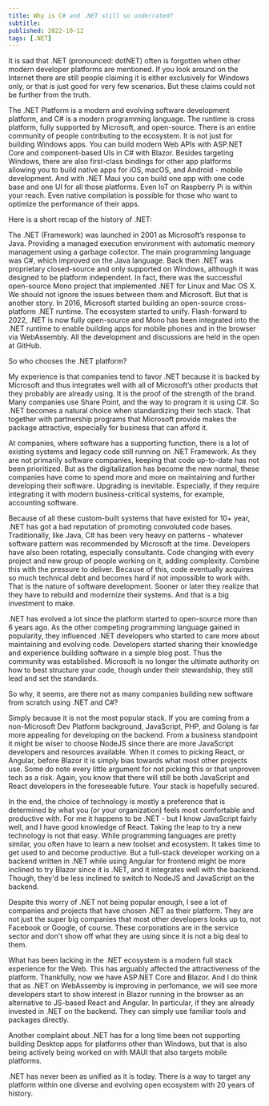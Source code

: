 ```yaml
---
title: Why is C# and .NET still so underrated?
subtitle: 
published: 2022-10-12
tags: [.NET]
---
```


It is sad that .NET (pronounced: dotNET) often is forgotten when other modern developer platforms are mentioned. If you look around on the Internet there are still people claiming it is either exclusively for Windows only, or that is just good for very few scenarios. But these claims could not be further from the truth.

The .NET Platform is a modern and evolving software development platform, and C# is a modern programming language. The runtime is cross platform, fully supported by Microsoft, and open-source. There is an entire community of people contributing to the ecosystem. It is not just for building Windows apps. You can build modern Web APIs with ASP.NET Core and component-based UIs in C# with Blazor. Besides targeting Windows, there are also first-class bindings for other app platforms allowing you to build native apps for iOS, macOS, and Android - mobile development. And with .NET Maui you can build one app with one code base and one UI for all those platforms. Even IoT on Raspberry Pi is within your reach. Even native compilation is possible for those who want to optimize the performance of their apps.

Here is a short recap of the history of .NET:

The .NET (Framework) was launched in 2001 as Microsoft’s response to Java. Providing a managed execution environment with automatic memory management using a garbage collector. The main programming language was C#, which improved on the Java language. Back then .NET was proprietary closed-source and only supported on Windows, although it was designed to be platform independent. In fact, there was the successful open-source Mono project that implemented .NET for Linux and Mac OS X. We should not ignore the issues between them and Microsoft. But that is another story. In 2016, Microsoft started building an open-source cross-platform .NET runtime. The ecosystem started to unify. Flash-forward to 2022, .NET is now fully open-source and Mono has been integrated into the .NET runtime to enable building apps for mobile phones and in the browser via WebAssembly. All the development and discussions are held in the open at GitHub.

So who chooses the .NET platform?

My experience is that companies tend to favor .NET because it is backed by Microsoft and thus integrates well with all of Microsoft’s other products that they probably are already using. It is the proof of the strength of the brand. Many companies use Share Point, and the way to program it is using C#. So .NET becomes a natural choice when standardizing their tech stack. That together with partnership programs that Microsoft provide makes the package attractive, especially for business that can afford it.

At companies, where software has a supporting function, there is a lot of existing systems and legacy code still running on .NET Framework. As they are not primarily software companies, keeping that code up-to-date has not been prioritized. But as the digitalization has become the new normal, these companies have come to spend more and more on maintaining and further developing their software. Upgrading is inevitable. Especially, if they require integrating it with modern business-critical systems, for example, accounting software.

Because of all these custom-built systems that have existed for 10+ year, .NET has got a bad reputation of promoting convoluted code bases. Traditionally, like Java, C# has been very heavy on patterns - whatever software pattern was recommended by Microsoft at the time. Developers have also been rotating, especially consultants. Code changing with every project and new group of people working on it, adding complexity. Combine this with the pressure to deliver. Because of this, code eventually acquires so much technical debt and becomes hard if not impossible to work with. That is the nature of software development. Sooner or later they realize that they have to rebuild and modernize their systems. And that is a big investment to make.

.NET has evolved a lot since the platform started to open-source more than 6 years ago. As the other competing programming language gained in popularity, they influenced .NET developers who started to care more about maintaining and evolving code. Developers started sharing their knowledge and experience building software in a simple blog post. Thus the community was established. Microsoft is no longer the ultimate authority on how to best structure your code, though under their stewardship, they still lead and set the standards.

So why, it seems, are there not as many companies building new software from scratch using .NET and C#? 

Simply because it is not the most popular stack. If you are coming from a non-Microsoft Dev Platform background, JavaScript, PHP, and Golang is far more appealing for developing on the backend. From a business standpoint it might be wiser to choose NodeJS since there are more JavaScript developers and resources available. When it comes to picking React, or Angular, before Blazor it is simply bias towards what most other projects use. Some do note every little argument for not picking this or that unproven tech as a risk. Again, you know that there will still be both JavaScript and React developers in the foreseeable future. Your stack is hopefully secured.

In the end, the choice of technology is mostly a preference that is determined by what you (or your organization) feels most comfortable and productive with. For me it happens to be .NET - but I know JavaScript fairly well, and I have good knowledge of React. Taking the leap to try a new technology is not that easy. While programming languages are pretty similar, you often have to learn a new toolset and ecosystem. It takes time to get used to and become productive. But a full-stack developer working on a backend written in .NET while using Angular for frontend might be more inclined to try Blazor since it is .NET, and it integrates well with the backend. Though, they'd be less inclined to switch to NodeJS and JavaScript on the backend.

Despite this worry of .NET not being popular enough, I see a lot of companies and projects that have chosen .NET as their platform. They are not just the super big companies that most other developers looks up to, not Facebook or Google, of course. These corporations are in the service sector and don't show off what they are using since it is not a big deal to them.

What has been lacking in the .NET ecosystem is a modern full stack experience for the Web. This has arguably affected the attractiveness of the platform. Thankfully, now we have ASP.NET Core and Blazor. And I do think that as .NET on WebAssemby is improving in perfomance, we will see more developers start to show interest in Blazor running in the browser as an alternative to JS-based React and Angular. In particular, if they are already invested in .NET on the backend. They can simply use familiar tools and packages directly. 

Another complaint about .NET has for a long time been not supporting building Desktop apps for platforms other than Windows, but that is also being actively being worked on with MAUI that also targets mobile platforms.

.NET has never been as unified as it is today. There is a way to target any platform within one diverse and evolving open ecosystem with 20 years of history.
